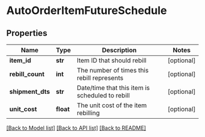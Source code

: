 # AutoOrderItemFutureSchedule

## Properties
Name | Type | Description | Notes
------------ | ------------- | ------------- | -------------
**item_id** | **str** | Item ID that should rebill | [optional] 
**rebill_count** | **int** | The number of times this rebill represents | [optional] 
**shipment_dts** | **str** | Date/time that this item is scheduled to rebill | [optional] 
**unit_cost** | **float** | The unit cost of the item rebilling | [optional] 

[[Back to Model list]](../README.md#documentation-for-models) [[Back to API list]](../README.md#documentation-for-api-endpoints) [[Back to README]](../README.md)


